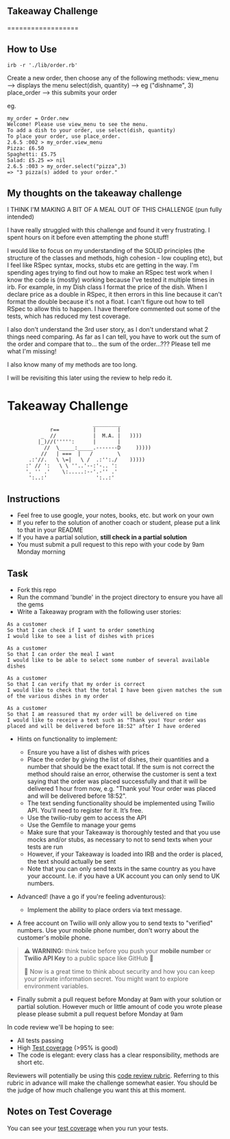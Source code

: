 ## Takeaway Challenge ##
==================

## How to Use

```shell
irb -r './lib/order.rb'
```
Create a new order, then choose any of the following methods:
view_menu --> displays the menu
select(dish, quantity) --> eg ("dishname", 3)
place_order --> this submits your order

eg.
```irb
my_order = Order.new
Welcome! Please use view_menu to see the menu.
To add a dish to your order, use select(dish, quantity)
To place your order, use place_order.
2.6.5 :002 > my_order.view_menu
Pizza: £6.50
Spaghetti: £5.75
Salad: £5.25 => nil
2.6.5 :003 > my_order.select("pizza",3)
=> "3 pizza(s) added to your order."
```


## My thoughts on the takeaway challenge

I THINK I'M MAKING A BIT OF A MEAL OUT OF THIS CHALLENGE (pun fully intended)

I have really struggled with this challenge and found it very frustrating. I spent hours on it before even attempting the phone stuff!

I would like to focus on my understanding of the SOLID principles (the structure of the classes and methods, high cohesion - low coupling etc), but I feel like RSpec syntax, mocks, stubs etc are getting in the way. I'm spending ages trying to find out how to make an RSpec test work when I know the code is (mostly) working because I've tested it multiple times in irb. For example, in my Dish class I format the price of the dish. When I declare price as a double in RSpec, it then errors in this line because it can't format the double because it's not a float. I can't figure out how to tell RSpec to allow this to happen. I have therefore commented out some of the tests, which has reduced my test coverage.

I also don't understand the 3rd user story, as I don't understand what 2 things need comparing. As far as I can tell, you have to work out the sum of the order and compare that to... the sum of the order...??? Please tell me what I'm missing!

I also know many of my methods are too long.

I will be revisiting this later using the review to help redo it.


Takeaway Challenge
==================
```
                            _________
              r==           |       |
           _  //            |  M.A. |   ))))
          |_)//(''''':      |       |
            //  \_____:_____.-------D     )))))
           //   | ===  |   /        \
       .:'//.   \ \=|   \ /  .:'':./    )))))
      :' // ':   \ \ ''..'--:'-.. ':
      '. '' .'    \:.....:--'.-'' .'
       ':..:'                ':..:'

 ```

Instructions
-------

* Feel free to use google, your notes, books, etc. but work on your own
* If you refer to the solution of another coach or student, please put a link to that in your README
* If you have a partial solution, **still check in a partial solution**
* You must submit a pull request to this repo with your code by 9am Monday morning

Task
-----

* Fork this repo
* Run the command 'bundle' in the project directory to ensure you have all the gems
* Write a Takeaway program with the following user stories:

```
As a customer
So that I can check if I want to order something
I would like to see a list of dishes with prices

As a customer
So that I can order the meal I want
I would like to be able to select some number of several available dishes

As a customer
So that I can verify that my order is correct
I would like to check that the total I have been given matches the sum of the various dishes in my order

As a customer
So that I am reassured that my order will be delivered on time
I would like to receive a text such as "Thank you! Your order was placed and will be delivered before 18:52" after I have ordered
```

* Hints on functionality to implement:
  * Ensure you have a list of dishes with prices
  * Place the order by giving the list of dishes, their quantities and a number that should be the exact total. If the sum is not correct the method should raise an error, otherwise the customer is sent a text saying that the order was placed successfully and that it will be delivered 1 hour from now, e.g. "Thank you! Your order was placed and will be delivered before 18:52".
  * The text sending functionality should be implemented using Twilio API. You'll need to register for it. It’s free.
  * Use the twilio-ruby gem to access the API
  * Use the Gemfile to manage your gems
  * Make sure that your Takeaway is thoroughly tested and that you use mocks and/or stubs, as necessary to not to send texts when your tests are run
  * However, if your Takeaway is loaded into IRB and the order is placed, the text should actually be sent
  * Note that you can only send texts in the same country as you have your account. I.e. if you have a UK account you can only send to UK numbers.

* Advanced! (have a go if you're feeling adventurous):
  * Implement the ability to place orders via text message.

* A free account on Twilio will only allow you to send texts to "verified" numbers. Use your mobile phone number, don't worry about the customer's mobile phone.

> :warning: **WARNING:** think twice before you push your **mobile number** or **Twilio API Key** to a public space like GitHub :eyes:
>
> :key: Now is a great time to think about security and how you can keep your private information secret. You might want to explore environment variables.

* Finally submit a pull request before Monday at 9am with your solution or partial solution.  However much or little amount of code you wrote please please please submit a pull request before Monday at 9am


In code review we'll be hoping to see:

* All tests passing
* High [Test coverage](https://github.com/makersacademy/course/blob/master/pills/test_coverage.md) (>95% is good)
* The code is elegant: every class has a clear responsibility, methods are short etc.

Reviewers will potentially be using this [code review rubric](docs/review.md).  Referring to this rubric in advance will make the challenge somewhat easier.  You should be the judge of how much challenge you want this at this moment.

Notes on Test Coverage
------------------

You can see your [test coverage](https://github.com/makersacademy/course/blob/master/pills/test_coverage.md) when you run your tests.
